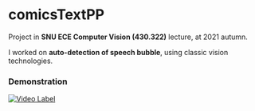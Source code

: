 # comicsTextPP

Project in **SNU ECE Computer Vision (430.322)** lecture, at 2021 autumn.

I worked on **auto-detection of speech bubble**, using classic vision technologies.

### Demonstration

[![Video Label](http://img.youtube.com/vi/SPoELgL8Iqw/0.jpg)](https://youtu.be/SPoELgL8Iqw?t=349s)
